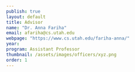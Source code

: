 ```yaml
---
publish: true
layout: default
title: Advisor
name: "Dr. Anna Fariha"
email: afariha@cs.utah.edu
webpage: "https://www.cs.utah.edu/fariha-anna/"
year:
program: Assistant Professor
thumbnail: /assets/images/officers/xyz.png
order: 1
---
```


